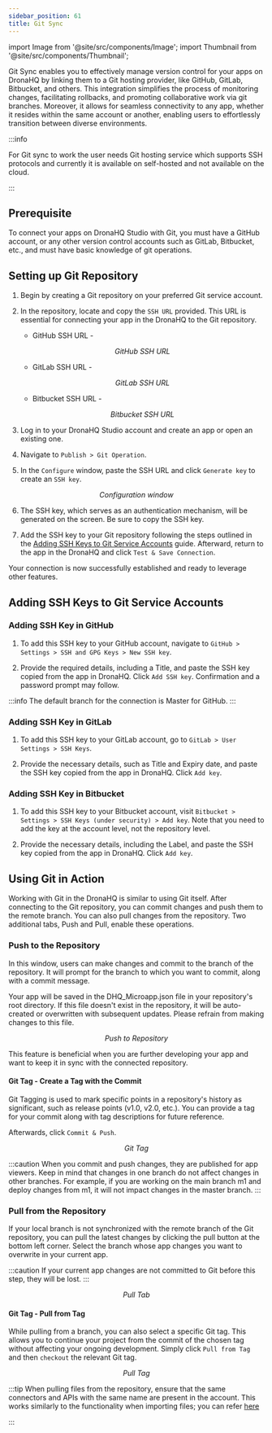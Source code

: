 ```yaml
---
sidebar_position: 61
title: Git Sync
---
```

import Image from '@site/src/components/Image';
import Thumbnail from '@site/src/components/Thumbnail';


Git Sync enables you to effectively manage version control for your apps on DronaHQ by linking them to a Git hosting provider, like GitHub, GitLab, Bitbucket, and others. This integration simplifies the process of monitoring changes, facilitating rollbacks, and promoting collaborative work via git branches. Moreover, it allows for seamless connectivity to any app, whether it resides within the same account or another, enabling users to effortlessly transition between diverse environments.

:::info

For Git sync to work the user needs Git hosting service which supports SSH protocols and currently it is available on self-hosted and not available on the cloud.

:::

## Prerequisite

To connect your apps on DronaHQ Studio with Git, you must have a GitHub account, or any other version control accounts such as GitLab, Bitbucket, etc., and must have basic knowledge of git operations.

## Setting up Git Repository

1. Begin by creating a Git repository on your preferred Git service account.

2. In the repository, locate and copy the `SSH URL` provided. This URL is essential for connecting your app in the DronaHQ to the Git repository.

   * GitHub SSH URL -

   <figure>
    <Thumbnail src="/img/git-sync/github-url.png" alt="GitHub SSH URL" />
    <figcaption align = "center"><i>GitHub SSH URL</i></figcaption>
    </figure>

   * GitLab SSH URL -

   <figure>
    <Thumbnail src="/img/git-sync/gitlab-url.png" alt="GitLab SSH URL" />
    <figcaption align = "center"><i>GitLab SSH URL</i></figcaption>
   </figure>

   * Bitbucket SSH URL -

   <figure>
    <Thumbnail src="/img/git-sync/bitbucket-url.png" alt="Bitbucket SSH URL" />
    <figcaption align = "center"><i>Bitbucket SSH URL</i></figcaption>
   </figure>

3. Log in to your DronaHQ Studio account and create an app or open an existing one.

4. Navigate to `Publish > Git Operation`.

5. In the `Configure` window, paste the SSH URL and click `Generate key` to create an `SSH key`.

<figure>
  <Thumbnail src="/img/git-sync/dronahq-url.png" alt="Configuration window" />
  <figcaption align = "center"><i>Configuration window</i></figcaption>
</figure>

6. The SSH key, which serves as an authentication mechanism, will be generated on the screen. Be sure to copy the SSH key.

7. Add the SSH key to your Git repository following the steps outlined in the [Adding SSH Keys to Git Service Accounts](./#adding-ssh-keys-to-git-service-accounts) guide. Afterward, return to the app in the DronaHQ and click `Test & Save Connection`.

Your connection is now successfully established and ready to leverage other features.

## Adding SSH Keys to Git Service Accounts

### Adding SSH Key in GitHub

1. To add this SSH key to your GitHub account, navigate to `GitHub > Settings > SSH and GPG Keys > New SSH key`.


2. Provide the required details, including a Title, and paste the SSH key copied from the app in DronaHQ. Click `Add SSH key`. Confirmation and a password prompt may follow.


:::info 
The default branch for the connection is Master for GitHub.
:::

### Adding SSH Key in GitLab

1. To add this SSH key to your GitLab account, go to `GitLab > User Settings > SSH Keys`.



2. Provide the necessary details, such as Title and Expiry date, and paste the SSH key copied from the app in DronaHQ. Click `Add key`.

  

### Adding SSH Key in Bitbucket

1. To add this SSH key to your Bitbucket account, visit `Bitbucket > Settings > SSH Keys (under security) > Add key`. Note that you need to add the key at the account level, not the repository level.


2. Provide the necessary details, including the Label, and paste the SSH key copied from the app in DronaHQ. Click `Add key`.



## Using Git in Action

Working with Git in the DronaHQ is similar to using Git itself. After connecting to the Git repository, you can commit changes and push them to the remote branch. You can also pull changes from the repository. Two additional tabs, Push and Pull, enable these operations.

### Push to the Repository

In this window, users can make changes and commit to the branch of the repository. It will prompt for the branch to which you want to commit, along with a commit message.

Your app will be saved in the DHQ_Microapp.json file in your repository's root directory. If this file doesn't exist in the repository, it will be auto-created or overwritten with subsequent updates. Please refrain from making changes to this file.

<figure>
  <Thumbnail src="/img/git-sync/push-to-repo.png" alt="Push to Repository" />
  <figcaption align = "center"><i>Push to Repository</i></figcaption>
</figure>

This feature is beneficial when you are further developing your app and want to keep it in sync with the connected repository.

#### Git Tag - Create a Tag with the Commit

Git Tagging is used to mark specific points in a repository's history as significant, such as release points (v1.0, v2.0, etc.). You can provide a tag for your commit along with tag descriptions for future reference.

Afterwards, click `Commit & Push`.


<figure>
  <Thumbnail src="/img/git-sync/git-tag.jpeg" alt="Git Tag" />
  <figcaption align = "center"><i>Git Tag</i></figcaption>
</figure>



:::caution 
When you commit and push changes, they are published for app viewers. Keep in mind that changes in one branch do not affect changes in other branches. For example, if you are working on the main branch m1 and deploy changes from m1, it will not impact changes in the master branch.
:::

### Pull from the Repository

If your local branch is not synchronized with the remote branch of the Git repository, you can pull the latest changes by clicking the pull button at the bottom left corner. Select the branch whose app changes you want to overwrite in your current app.

:::caution
If your current app changes are not committed to Git before this step, they will be lost.
:::

<figure>
  <Thumbnail src="/img/git-sync/pull-from-branch.png" alt="Pull Tab" />
  <figcaption align = "center"><i>Pull Tab</i></figcaption>
</figure>


#### Git Tag - Pull from Tag

While pulling from a branch, you can also select a specific Git tag. This allows you to continue your project from the commit of the chosen tag without affecting your ongoing development. Simply click `Pull from Tag` and then `checkout` the relevant Git tag.

<figure>
  <Thumbnail src="/img/git-sync/pull-tag.jpeg" alt="Pull Tag" />
  <figcaption align = "center"><i>Pull Tag</i></figcaption>
</figure>


:::tip 
When pulling files from the repository, ensure that the same connectors and APIs with the same name are present in the account. This works similarly to the functionality when importing files; you can refer [here](../building-apps-concepts/migrating-apps-between-accounts)

:::
